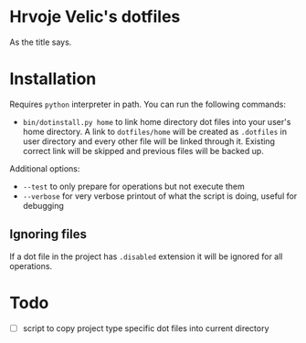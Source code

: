 # Hrvoje Velic's dotfiles

As the title says.

# Installation

Requires `python` interpreter in path. You can run the following commands:
* `bin/dotinstall.py home` to link home directory dot files into your user's home directory. A link to `dotfiles/home` will be created as `.dotfiles` in user directory and every other file will be linked through it. Existing correct link will be skipped and previous files will be backed up.

Additional options:
* `--test` to only prepare for operations but not execute them
* `--verbose` for very verbose printout of what the script is doing, useful for debugging

## Ignoring files

If a dot file in the project has `.disabled` extension it will be ignored for all operations. 

# Todo

- [ ] script to copy project type specific dot files into current directory
